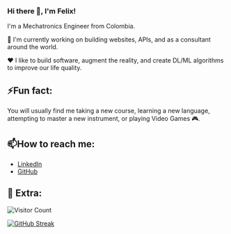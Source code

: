 ### Hi there 👋, I'm Felix!

I'm a Mechatronics Engineer from Colombia.

🔭 I'm currently working on building websites, APIs, and as a consultant around the world.

:heart: I like to build software, augment the reality, and create DL/ML algorithms to improve our life quality.

## ⚡Fun fact:
You will usually find me taking a new course, learning a new language, attempting to master a new instrument, or playing Video Games :video_game:.

## 📫How to reach me:
- [LinkedIn](https://www.linkedin.com/in/thefelixgomez)
- [GitHub](https://github.com/thefelixgomez)

## 🌱 Extra:

![Visitor Count](https://profile-counter.glitch.me/thefelixgomez/count.svg)

[![GitHub Streak](https://streak-stats.demolab.com?user=TheFelixGomez&theme=dark)](https://git.io/streak-stats)

<!--
[![My Github activity](https://activity-graph.herokuapp.com/graph?username=FelixDavid12&theme=xcode)](https://github.com/ashutosh00710/github-readme-activity-graph)


**FelixDavid12/FelixDavid12** is a ✨ _special_ ✨ repository because its `README.md` (this file) appears on your GitHub profile.

Here are some ideas to get you started:

- 🔭 I’m currently working on ...
- 🌱 I’m currently learning ...
- 👯 I’m looking to collaborate on ...
- 🤔 I’m looking for help with ...
- 💬 Ask me about ...
- 📫 How to reach me: ...
- 😄 Pronouns: ...
- ⚡ Fun fact: ...
-->
